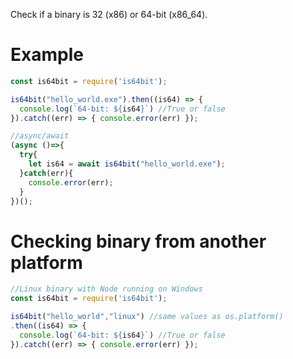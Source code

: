 Check if a binary is 32 (x86) or 64-bit (x86_64).<br />

Example
=======
```js 
const is64bit = require('is64bit');

is64bit("hello_world.exe").then((is64) => { 
  console.log(`64-bit: ${is64}`) //True or false
}).catch((err) => { console.error(err) });

//async/await
(async ()=>{
  try{
    let is64 = await is64bit("hello_world.exe");
  }catch(err){
    console.error(err);
  }
})();

```

Checking binary from another platform
=====================================
```js 
//Linux binary with Node running on Windows
const is64bit = require('is64bit');

is64bit("hello_world","linux") //same values as os.platform()
.then((is64) => { 
  console.log(`64-bit: ${is64}`) //True or false
}).catch((err) => { console.error(err) });
```